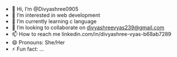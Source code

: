 - 👋 Hi, I’m @Divyashree0905
- 👀 I’m interested in web development 
- 🌱 I’m currently learning c language 
- 💞️ I’m looking to collaborate on divyashreevyas239@gmail.com
- 📫 How to reach me linkedin.com/in/divyashree-vyas-b68ab7289
- 😄 Pronouns: She/Her
- ⚡ Fun fact: ...

<!---
Divyashree0905/Divyashree0905 is a ✨ special ✨ repository because its `README.md` (this file) appears on your GitHub profile.
You can click the Preview link to take a look at your changes.
--->
